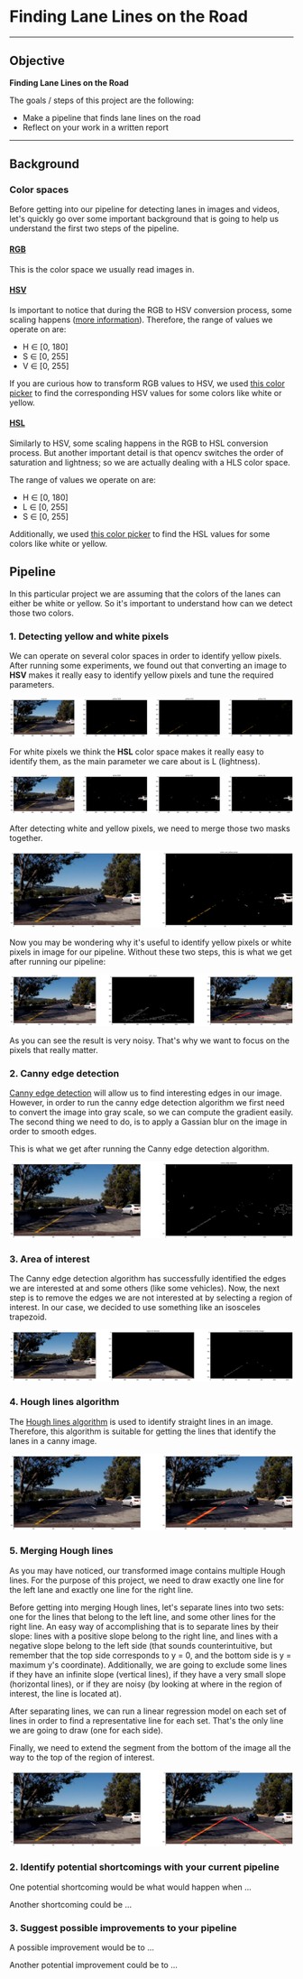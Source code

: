 # **Finding Lane Lines on the Road** 

---

## Objective

**Finding Lane Lines on the Road**

The goals / steps of this project are the following:
* Make a pipeline that finds lane lines on the road
* Reflect on your work in a written report


[//]: # (Image References)

---

## Background

### Color spaces

Before getting into our pipeline for detecting lanes in images and videos, let's quickly go over some important background that is going to help us understand the first two steps of the pipeline.

#### [RGB](https://en.wikipedia.org/wiki/RGB_color_model)

This is the color space we usually read images in.

#### [HSV](https://en.wikipedia.org/wiki/HSL_and_HSV)

Is important to notice that during the RGB to HSV conversion process, some scaling happens ([more information](https://docs.opencv.org/2.4/modules/imgproc/doc/miscellaneous_transformations.html?#cvtcolor)). Therefore, the range of values we operate on are:
* H ∈ [0, 180]
* S ∈ [0, 255]
* V ∈ [0, 255]

If you are curious how to transform RGB values to HSV, we used [this color picker](https://alloyui.com/examples/color-picker/hsv) to find the corresponding HSV values for some colors like white or yellow.

#### [HSL](https://en.wikipedia.org/wiki/HSL_and_HSV)

Similarly to HSV, some scaling happens in the RGB to HSL conversion process. But another important detail is that opencv switches the order of saturation and lightness; so we are actually dealing with a HLS color space.

The range of values we operate on are:
* H ∈ [0, 180]
* L ∈ [0, 255]
* S ∈ [0, 255]

Additionally, we used [this color picker](https://www.w3schools.com/colors/colors_hsl.asp) to find the HSL values for some colors like white or yellow.

## Pipeline

In this particular project we are assuming that the colors of the lanes can either be white or yellow. So it's important to understand how can we detect those two colors.

### 1. Detecting yellow and white pixels

We can operate on several color spaces in order to identify yellow pixels. After running some experiments, we found out that converting an image to **HSV** makes it really easy to identify yellow pixels and tune the required parameters.

[yellow_detection]: ./yellow_detection.png "Yellow detection experiment"
![alt text][yellow_detection]

For white pixels we think the **HSL** color space makes it really easy to identify them, as the main parameter we care about is L (lightness).

[white_detection]: ./white_detection.png "White detection experiment"
![alt text][white_detection]

After detecting white and yellow pixels, we need to merge those two masks together.

[white_and_yellow_detection]: ./white_and_yellow_detection.png "White and yellow detection experiment"
![alt text][white_and_yellow_detection]

Now you may be wondering why it's useful to identify yellow pixels or white pixels in image for our pipeline. Without these two steps, this is what we get after running our pipeline:

[bad_canny_example]: ./bad_canny_example.png "Bad Canny example"
![alt text][bad_canny_example]

As you can see the result is very noisy. That's why we want to focus on the pixels that really matter.

### 2. Canny edge detection

[Canny edge detection](https://en.wikipedia.org/wiki/Canny_edge_detector) will allow us to find interesting edges in our image. However, in order to run the canny edge detection algorithm we first need to convert the image into gray scale, so we can compute the gradient easily. The second thing we need to do, is to apply a Gassian blur on the image in order to smooth edges.

This is what we get after running the Canny edge detection algorithm.

[canny_image]: ./canny_image.png "Canny image"
![alt text][canny_image]

### 3. Area of interest

The Canny edge detection algorithm has successfully identified the edges we are interested at and some others (like some vehicles). Now, the next step is to remove the edges we are not interested at by selecting a region of interest. In our case, we decided to use something like an isosceles trapezoid.

[region_of_interest]: ./region_of_interest.png "Region of interest image"
![alt text][region_of_interest]

### 4. Hough lines algorithm

The [Hough lines algorithm](https://docs.opencv.org/2.4/doc/tutorials/imgproc/imgtrans/hough_lines/hough_lines.html) is used to identify straight lines in an image. Therefore, this algorithm is suitable for getting the lines that identify the lanes in a canny image.

[hough_image]: ./hough_image.png "Hough image"
![alt text][hough_image]

### 5. Merging Hough lines

As you may have noticed, our transformed image contains multiple Hough lines. For the purpose of this project, we need to draw exactly one line for the left lane and exactly one line for the right line.

Before getting into merging Hough lines, let's separate lines into two sets: one for the lines that belong to the left line, and some other lines for the right line. An easy way of accomplishing that is to separate lines by their slope: lines with a positive slope belong to the right line, and lines with a negative slope belong to the left side (that sounds counterintuitive, but remember that the top side corresponds to y = 0, and the bottom side is y = maximum y's coordinate). Additionally, we are going to exclude some lines if they have an infinite slope (vertical lines), if they have a very small slope (horizontal lines), or if they are noisy (by looking at where in the region of interest, the line is located at).

After separating lines, we can run a linear regression model on each set of lines in order to find a representative line for each set. That's the only line we are going to draw (one for each side).

Finally, we need to extend the segment from the bottom of the image all the way to the top of the region of interest.

[processed_image]: ./processed_image.png "Processed image"
![alt text][processed_image]

### 2. Identify potential shortcomings with your current pipeline

One potential shortcoming would be what would happen when ... 

Another shortcoming could be ...

### 3. Suggest possible improvements to your pipeline

A possible improvement would be to ...

Another potential improvement could be to ...
